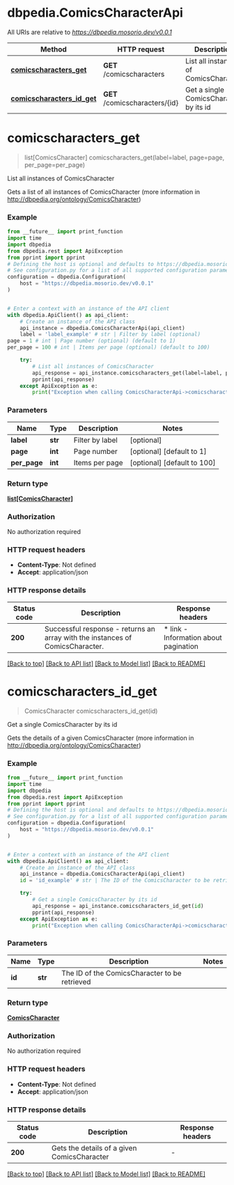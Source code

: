 # dbpedia.ComicsCharacterApi

All URIs are relative to *https://dbpedia.mosorio.dev/v0.0.1*

Method | HTTP request | Description
------------- | ------------- | -------------
[**comicscharacters_get**](ComicsCharacterApi.md#comicscharacters_get) | **GET** /comicscharacters | List all instances of ComicsCharacter
[**comicscharacters_id_get**](ComicsCharacterApi.md#comicscharacters_id_get) | **GET** /comicscharacters/{id} | Get a single ComicsCharacter by its id


# **comicscharacters_get**
> list[ComicsCharacter] comicscharacters_get(label=label, page=page, per_page=per_page)

List all instances of ComicsCharacter

Gets a list of all instances of ComicsCharacter (more information in http://dbpedia.org/ontology/ComicsCharacter)

### Example

```python
from __future__ import print_function
import time
import dbpedia
from dbpedia.rest import ApiException
from pprint import pprint
# Defining the host is optional and defaults to https://dbpedia.mosorio.dev/v0.0.1
# See configuration.py for a list of all supported configuration parameters.
configuration = dbpedia.Configuration(
    host = "https://dbpedia.mosorio.dev/v0.0.1"
)


# Enter a context with an instance of the API client
with dbpedia.ApiClient() as api_client:
    # Create an instance of the API class
    api_instance = dbpedia.ComicsCharacterApi(api_client)
    label = 'label_example' # str | Filter by label (optional)
page = 1 # int | Page number (optional) (default to 1)
per_page = 100 # int | Items per page (optional) (default to 100)

    try:
        # List all instances of ComicsCharacter
        api_response = api_instance.comicscharacters_get(label=label, page=page, per_page=per_page)
        pprint(api_response)
    except ApiException as e:
        print("Exception when calling ComicsCharacterApi->comicscharacters_get: %s\n" % e)
```

### Parameters

Name | Type | Description  | Notes
------------- | ------------- | ------------- | -------------
 **label** | **str**| Filter by label | [optional] 
 **page** | **int**| Page number | [optional] [default to 1]
 **per_page** | **int**| Items per page | [optional] [default to 100]

### Return type

[**list[ComicsCharacter]**](ComicsCharacter.md)

### Authorization

No authorization required

### HTTP request headers

 - **Content-Type**: Not defined
 - **Accept**: application/json

### HTTP response details
| Status code | Description | Response headers |
|-------------|-------------|------------------|
**200** | Successful response - returns an array with the instances of ComicsCharacter. |  * link - Information about pagination <br>  |

[[Back to top]](#) [[Back to API list]](../README.md#documentation-for-api-endpoints) [[Back to Model list]](../README.md#documentation-for-models) [[Back to README]](../README.md)

# **comicscharacters_id_get**
> ComicsCharacter comicscharacters_id_get(id)

Get a single ComicsCharacter by its id

Gets the details of a given ComicsCharacter (more information in http://dbpedia.org/ontology/ComicsCharacter)

### Example

```python
from __future__ import print_function
import time
import dbpedia
from dbpedia.rest import ApiException
from pprint import pprint
# Defining the host is optional and defaults to https://dbpedia.mosorio.dev/v0.0.1
# See configuration.py for a list of all supported configuration parameters.
configuration = dbpedia.Configuration(
    host = "https://dbpedia.mosorio.dev/v0.0.1"
)


# Enter a context with an instance of the API client
with dbpedia.ApiClient() as api_client:
    # Create an instance of the API class
    api_instance = dbpedia.ComicsCharacterApi(api_client)
    id = 'id_example' # str | The ID of the ComicsCharacter to be retrieved

    try:
        # Get a single ComicsCharacter by its id
        api_response = api_instance.comicscharacters_id_get(id)
        pprint(api_response)
    except ApiException as e:
        print("Exception when calling ComicsCharacterApi->comicscharacters_id_get: %s\n" % e)
```

### Parameters

Name | Type | Description  | Notes
------------- | ------------- | ------------- | -------------
 **id** | **str**| The ID of the ComicsCharacter to be retrieved | 

### Return type

[**ComicsCharacter**](ComicsCharacter.md)

### Authorization

No authorization required

### HTTP request headers

 - **Content-Type**: Not defined
 - **Accept**: application/json

### HTTP response details
| Status code | Description | Response headers |
|-------------|-------------|------------------|
**200** | Gets the details of a given ComicsCharacter |  -  |

[[Back to top]](#) [[Back to API list]](../README.md#documentation-for-api-endpoints) [[Back to Model list]](../README.md#documentation-for-models) [[Back to README]](../README.md)

